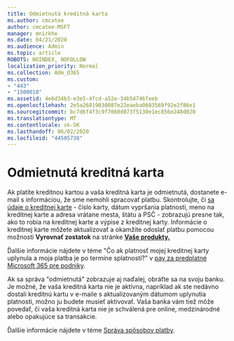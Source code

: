 ```yaml
---
title: Odmietnutá kreditná karta
ms.author: cmcatee
author: cmcatee-MSFT
manager: mnirkhe
ms.date: 04/21/2020
ms.audience: Admin
ms.topic: article
ROBOTS: NOINDEX, NOFOLLOW
localization_priority: Normal
ms.collection: Adm_O365
ms.custom:
- "443"
- "1500018"
ms.assetid: 4e6d34b3-e3e5-4fcd-a52e-34b54746feeb
ms.openlocfilehash: 2e5a26819030087e22eaeba0603569f92e2f86e1
ms.sourcegitcommit: bc7d6f4f3c9f7060d073f5130e1ec856e248d020
ms.translationtype: MT
ms.contentlocale: sk-SK
ms.lasthandoff: 06/02/2020
ms.locfileid: "44505738"
---
```

# <a name="declined-credit-card"></a>Odmietnutá kreditná karta

Ak platíte kreditnou kartou a vaša kreditná karta je odmietnutá, dostanete e-mail s informáciou, že sme nemohli spracovať platbu. Skontrolujte, či [sa údaje o kreditnej karte](https://go.microsoft.com/fwlink/p/?linkid=842054) - číslo karty, dátum vypršania platnosti, meno na kreditnej karte a adresa vrátane mesta, štátu a PSČ - zobrazujú presne tak, ako to robia na kreditnej karte a výpise z kreditnej karty. Informácie o kreditnej karte môžete aktualizovať a okamžite odoslať platbu pomocou možnosti **Vyrovnať zostatok** na stránke **[Vaše produkty.](https://go.microsoft.com/fwlink/p/?linkid=842054)** 

Ďalšie informácie nájdete v téme "Čo ak platnosť mojej kreditnej karty uplynula a moja platba je po termíne splatnosti?" v [pay za predplatné Microsoft 365 pre podniky](https://docs.microsoft.com/microsoft-365/commerce/billing-and-payments/pay-for-your-subscription#what-if-my-credit-card-was-declined-and-my-payment-is-past-due).
  
Ak sa správa "odmietnutá" zobrazuje aj naďalej, obráťte sa na svoju banku. Je možné, že vaša kreditná karta nie je aktívna, napríklad ak ste nedávno dostali kreditnú kartu v e-maile s aktualizovaným dátumom uplynutia platnosti, možno ju budete musieť aktivovať. Vaša banka vám tiež môže povedať, či vaša kreditná karta nie je schválená pre online, medzinárodné alebo opakujúce sa transakcie.
  
Ďalšie informácie nájdete v téme [Správa spôsobov platby](https://docs.microsoft.com/microsoft-365/commerce/billing-and-payments/manage-payment-methods).